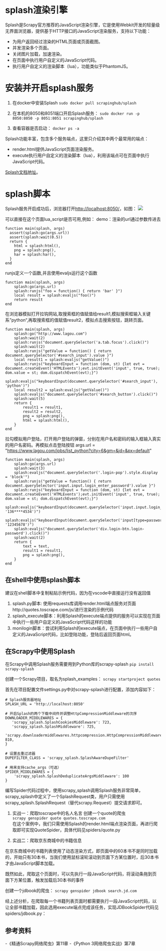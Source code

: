 # splash渲染引擎

Splash是Scrapy官方推荐的JavaScript渲染引擎，它是使用Webkit开发的轻量级无界面浏览器，提供基于HTTP接口的JavaScript渲染服务，支持以下功能：
- 为用户返回经过渲染的HTML页面或页面截图。
- 并发渲染多个页面。
- 关闭图片加载，加速渲染。
- 在页面中执行用户自定义的JavaScript代码。
- 执行用户自定义的渲染脚本（lua），功能类似于PhantomJS。

# 安装并开启splash服务
1. 在docker中安装Splash
`sudo docker pull scrapinghub/splash`

2. 在本机的8050和8051端口开启Splash服务：
`sudo docker run -p 8050:8050 -p 8051:8051 scrapinghub/splash`

3. 查看容器是否启动：
`docker ps -a`

Splash功能丰富，包含多个服务端点，这里只介绍其中两个最常用的端点：
- render.html提供JavaScript页面渲染服务。
- execute执行用户自定义的渲染脚本（lua），利用该端点可在页面中执行JavaScript代码。

[Splash文档地址](http://splash.readthedocs.io/en/latest/api.html)。

# splash脚本
Splash服务开启成功后，浏览器打开[http://localhost:8050/](http://localhost:8050/)，如图：
![](https://img-blog.csdnimg.cn/20200114210258848.png?x-oss-process=image/watermark,type_ZmFuZ3poZW5naGVpdGk,shadow_10,text_aHR0cHM6Ly9ibG9nLmNzZG4ubmV0L2JhaWR1XzE5NDczNTI5,size_16,color_FFFFFF,t_70)

可以直接在这个页面lua_script是否可用,例如：
demo：渲染的url通过参数传进去
```
function main(splash, args)
  assert(splash:go(args.url))
  assert(splash:wait(0.5))
  return {
    html = splash:html(),
    png = splash:png(),
    har = splash:har(),
  }
end
```

runjs定义一个函数,并且使用evaljs运行这个函数
```
function main(splash, args)
    splash:go(args.url)
    splash:runjs("foo = function() { return 'bar' }")
    local result = splash:evaljs("foo()")
    return result
end
```

在浏览器模拟打开拉钩网站,取搜索框的值赋值给result1,模拟搜索框输入关键系”python“,再取搜索框的值赋值result2，模拟点击搜索按钮，跳转页面。
```
function main(splash, args)
    splash:go("http://www.lagou.com")
    splash:wait(2)
    splash:runjs("document.querySelector('a.tab.focus').click()")
    splash:wait(2)
    splash:runjs("getValue = function() { return document.querySelector('#search_input').value }")
    local result1 = splash:evaljs("getValue()")
    splash:runjs("keyboardInput = function (dom, st) {let evt = document.createEvent('HTMLEvents');evt.initEvent('input', true, true); dom.value = st; dom.dispatchEvent(evt);}")
    splash:evaljs("keyboardInput(document.querySelector('#search_input'), 'python')")
    local result2 = splash:evaljs("getValue()")
    splash:evaljs("document.querySelector('#search_button').click()")
    splash:wait(5)
    return {
        result1 = result1,
        result2 = result2,
        png = splash:png(),
        html = splash:html(),
    }
end
```

拉勾模拟用户登陆，打开用户登陆的弹窗，分别在用户名和密码的输入框输入真实的用户名密码。再模拟点击登陆按钮
args.url = "https://www.lagou.com/jobs/list_python?city=6&gm=&jd=&px=default"
```
function main(splash, args)
    splash:go(args.url)
    splash:wait(3)
  	splash:evaljs("document.querySelector('.login-pop').style.display = 'block'")
    splash:runjs("getValue = function() { return document.querySelector('input.input.login_enter_password').value }")
    splash:runjs("keyboardInput = function (dom, st) {let evt = document.createEvent('HTMLEvents');evt.initEvent('input', true, true); dom.value = st; dom.dispatchEvent(evt);}")
    splash:evaljs("keyboardInput(document.querySelector('input.input.login_enter_password'), '136****4534')")
  	splash:evaljs("keyboardInput(document.querySelector('input[type=password].input.login_enter_password'), '12345678')")
    splash:evaljs("document.querySelector('div.login-btn.login-password').click()")
    splash:wait(2)
    return {
    	text = text,
        result1 = result1,
        png = splash:png(),
    }
end
```

## 在shell中使用splash脚本
建议在shell脚本中复制粘贴示例代码，因为在vscode中直接运行没有返回值
1. splash.py脚本: 使用requests库调用render.html端点服务对页面http://quotes.toscrape.com/js/进行渲染的示例代码
2. splash_execute脚本：利用Splash的execute端点提供的服务可以实现在页面中执行一些用户自定义的JavaScript代码这样的功能
3. monilogin脚本：尝试利用Splash的execute端点，在页面中执行一些用户自定义的JavaScript代码，比如登陆功能，登陆后返回页面html。

## 在Scrapy中使用Splash
在Scrapy中调用Splash服务需要用到Python库的scrapy-splash
`pip install scrapy-splash`

创建一个Scrapy项目，取名为splash_examples：
`scrapy startproject quotes`

首先在项目配置文件settings.py中对scrapy-splash进行配置，添加内容如下：
```
# Splash服务器地址
SPLASH_URL = 'http://localhost:8050'

# 开启Splash的两个下载中间件并调整HttpCompressionMiddleware的次序
DOWNLOADER_MIDDLEWARES = {
   'scrapy_splash.SplashCookiesMiddleware': 723,
   'scrapy_splash.SplashMiddleware': 725,
   'scrapy.downloadermiddlewares.httpcompression.HttpCompressionMiddleware': 810,
}

# 设置去重过滤器
DUPEFILTER_CLASS = 'scrapy_splash.SplashAwareDupeFilter'

# 用来支持cache_args（可选）
SPIDER_MIDDLEWARES = {
    'scrapy_splash.SplashDeduplicateArgsMiddleware': 100
}
```

编写Spider代码过程中，使用scrapy_splash调用Splash服务非常简单，scrapy_splash中定义了一个SplashRequest类，用户只需使用scrapy_splash.SplashRequest（替代scrapy.Request）提交请求即可。

1. 实战一：爬取toscrape中的名人名言
创建一个quote的爬虫   
`scrapy genspider quote quotes.toscrape.com`   
在这个案例中，我们只需使用Splash的render.html端点渲染页面，再进行爬取即可实现QuoteSpider，具体代码见spiders/quote.py

2. 实战二：爬取京东商城中的书籍信息

在京东商城中的书籍列表使用了动态渲染方式，即页面中的60本书不是同时加载的，开始只有30本书，当我们使用鼠标滚轮滚动到页面下方某位置时，后30本书才由JavaScript脚本加载。

既然如此，爬取这个页面时，可以先执行一段JavaScript代码，将滚动条拖到页面下方某位置，触发加载后30本书的事件

创建一个jdbook的爬虫：
`scrapy genspider jdbook search.jd.com`   

经上述分析，在爬取每一个书籍列表页面时都需要执行一段JavaScript代码，以让全部书籍加载，因此选用execute端点完成该任务，实现JDBookSpider代码见spiders/jdbook.py：


## 参考资料
-《精通Scrapy网络爬虫》第11章
-《Python 3网络爬虫实战》第7章